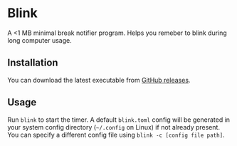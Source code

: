 # Blink

A <1 MB minimal break notifier program. Helps you remeber to blink during long computer usage.

## Installation

You can download the latest executable from [GitHub releases](https://github.com/rijkvp/blink/releases).


## Usage

Run `blink` to start the timer. A default `blink.toml` config will be generated in your system config directory (`~/.config` on Linux) if not already present. You can specify a different config file using `blink -c [config file path]`.

